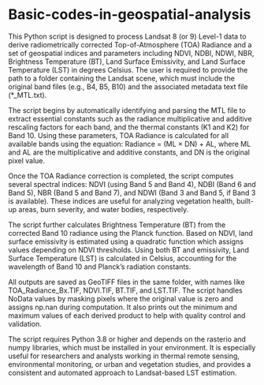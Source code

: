 # Basic-codes-in-geospatial-analysis

This Python script is designed to process Landsat 8 (or 9) Level-1 data to derive radiometrically corrected Top-of-Atmosphere (TOA) Radiance and a set of geospatial indices and parameters including NDVI, NDBI, NDWI, NBR, Brightness Temperature (BT), Land Surface Emissivity, and Land Surface Temperature (LST) in degrees Celsius. The user is required to provide the path to a folder containing the Landsat scene, which must include the original band files (e.g., B4, B5, B10) and the associated metadata text file (*_MTL.txt).

The script begins by automatically identifying and parsing the MTL file to extract essential constants such as the radiance multiplicative and additive rescaling factors for each band, and the thermal constants (K1 and K2) for Band 10. Using these parameters, TOA Radiance is calculated for all available bands using the equation: Radiance = (ML × DN) + AL, where ML and AL are the multiplicative and additive constants, and DN is the original pixel value.

Once the TOA Radiance correction is completed, the script computes several spectral indices: NDVI (using Band 5 and Band 4), NDBI (Band 6 and Band 5), NBR (Band 5 and Band 7), and NDWI (Band 3 and Band 5, if Band 3 is available). These indices are useful for analyzing vegetation health, built-up areas, burn severity, and water bodies, respectively.

The script further calculates Brightness Temperature (BT) from the corrected Band 10 radiance using the Planck function. Based on NDVI, land surface emissivity is estimated using a quadratic function which assigns values depending on NDVI thresholds. Using both BT and emissivity, Land Surface Temperature (LST) is calculated in Celsius, accounting for the wavelength of Band 10 and Planck’s radiation constants.

All outputs are saved as GeoTIFF files in the same folder, with names like TOA_Radiance_Bx.TIF, NDVI.TIF, BT.TIF, and LST.TIF. The script handles NoData values by masking pixels where the original value is zero and assigns np.nan during computation. It also prints out the minimum and maximum values of each derived product to help with quality control and validation.

The script requires Python 3.8 or higher and depends on the rasterio and numpy libraries, which must be installed in your environment. It is especially useful for researchers and analysts working in thermal remote sensing, environmental monitoring, or urban and vegetation studies, and provides a consistent and automated approach to Landsat-based LST estimation.

